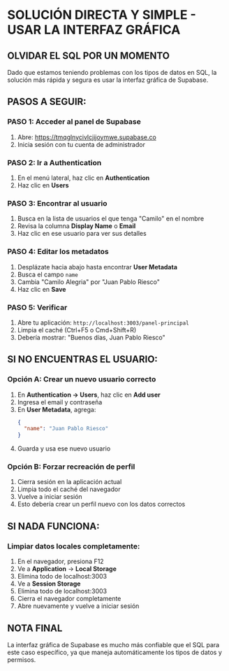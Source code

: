 # SOLUCIÓN DIRECTA Y SIMPLE - USAR LA INTERFAZ GRÁFICA

## OLVIDAR EL SQL POR UN MOMENTO

Dado que estamos teniendo problemas con los tipos de datos en SQL, la solución más rápida y segura es usar la interfaz gráfica de Supabase.

## PASOS A SEGUIR:

### PASO 1: Acceder al panel de Supabase
1. Abre: https://tmqglnycivlcjijoymwe.supabase.co
2. Inicia sesión con tu cuenta de administrador

### PASO 2: Ir a Authentication
1. En el menú lateral, haz clic en **Authentication**
2. Haz clic en **Users**

### PASO 3: Encontrar al usuario
1. Busca en la lista de usuarios el que tenga "Camilo" en el nombre
2. Revisa la columna **Display Name** o **Email**
3. Haz clic en ese usuario para ver sus detalles

### PASO 4: Editar los metadatos
1. Desplázate hacia abajo hasta encontrar **User Metadata**
2. Busca el campo `name`
3. Cambia "Camilo Alegria" por "Juan Pablo Riesco"
4. Haz clic en **Save**

### PASO 5: Verificar
1. Abre tu aplicación: `http://localhost:3003/panel-principal`
2. Limpia el caché (Ctrl+F5 o Cmd+Shift+R)
3. Debería mostrar: "Buenos días, Juan Pablo Riesco"

## SI NO ENCUENTRAS EL USUARIO:

### Opción A: Crear un nuevo usuario correcto
1. En **Authentication → Users**, haz clic en **Add user**
2. Ingresa el email y contraseña
3. En **User Metadata**, agrega:
   ```json
   {
     "name": "Juan Pablo Riesco"
   }
   ```
4. Guarda y usa ese nuevo usuario

### Opción B: Forzar recreación de perfil
1. Cierra sesión en la aplicación actual
2. Limpia todo el caché del navegador
3. Vuelve a iniciar sesión
4. Esto debería crear un perfil nuevo con los datos correctos

## SI NADA FUNCIONA:

### Limpiar datos locales completamente:
1. En el navegador, presiona F12
2. Ve a **Application** → **Local Storage**
3. Elimina todo de localhost:3003
4. Ve a **Session Storage**
5. Elimina todo de localhost:3003
6. Cierra el navegador completamente
7. Abre nuevamente y vuelve a iniciar sesión

## NOTA FINAL

La interfaz gráfica de Supabase es mucho más confiable que el SQL para este caso específico, ya que maneja automáticamente los tipos de datos y permisos.